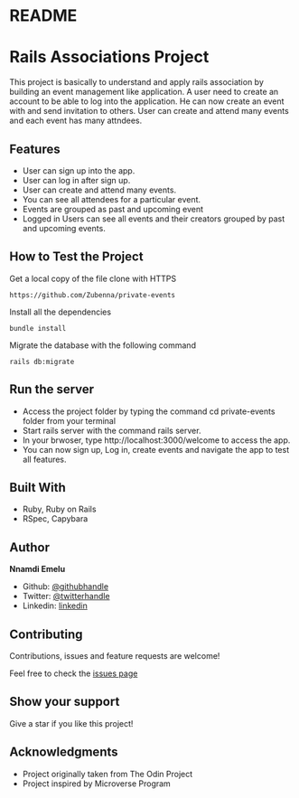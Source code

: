 # README

# Rails Associations Project

This project is basically to understand and apply rails association by building an event management like application. A user need to create an account to be able to log into the application. He can now create an event with and send invitation to others. User can create and attend many events and each event has many attndees.

## Features 
- User can sign up into the app.
- User can log in after sign up. 
- User can create and attend many events.
- You can see all attendees for a particular event.
- Events are grouped as past and upcoming event
- Logged in Users can see all events and their creators grouped by past and upcoming events.

## How to Test the Project

Get a local copy of the file  clone with HTTPS 

```
https://github.com/Zubenna/private-events  
```
Install all the dependencies
```
bundle install
```

Migrate the database with the following command
```
rails db:migrate
```

## Run the server

- Access the project folder by typing the command cd private-events folder from your terminal
- Start rails server with the command rails server.
- In your brwoser, type http://localhost:3000/welcome to access the app.
- You can now sign up, Log in, create events and navigate the app to test all features.

## Built With
- Ruby, Ruby on Rails
- RSpec, Capybara 

## Author

 **Nnamdi Emelu**
- Github: [@githubhandle](https://github.com/zubenna)
- Twitter: [@twitterhandle](https://twitter.com/zubenna)
- Linkedin: [linkedin](https://linkedin.com/in/nnamdi-emelu-08b14340/)

##  Contributing

Contributions, issues and feature requests are welcome!

Feel free to check the [issues page](https://github.com/Zubenna/private-events/issues)

## Show your support

Give a star if you like this project!

## Acknowledgments

- Project originally taken from The Odin Project
- Project inspired by Microverse Program
